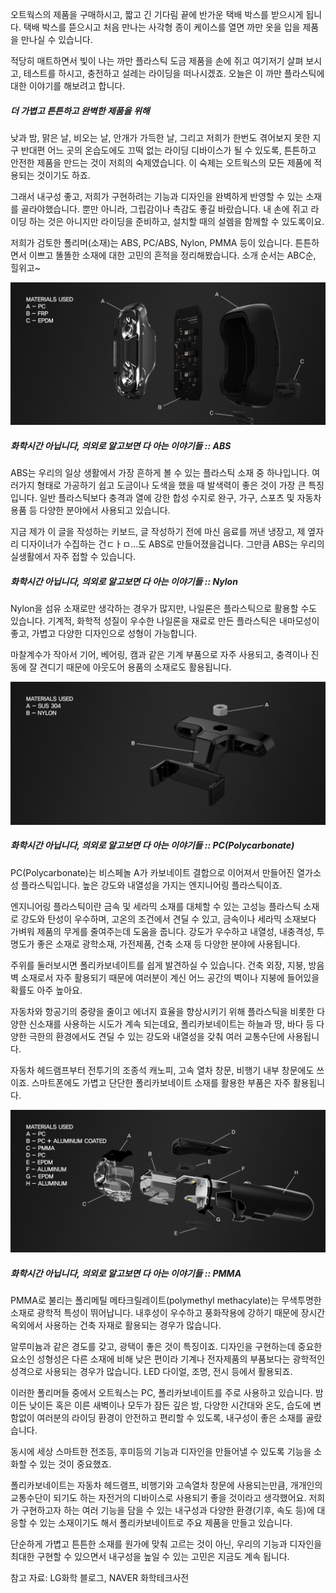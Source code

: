 ﻿
오트웍스의 제품을 구매하시고, 짧고 긴 기다림 끝에 반가운 택배 박스를 받으시게 됩니다. 택배 박스를 뜯으시고 처음 만나는 사각형 종이 케이스를 열면 까만 옷을 입을 제품을 만나실 수 있습니다. 

적당히 매트하면서 빛이 나는 까만 플라스틱 도금 제품을 손에 쥐고 여기저기 살펴 보시고, 테스트를 하시고, 충전하고 설레는 라이딩을 떠나시겠죠. 오늘은 이 까만 플라스틱에 대한 이야기를 해보려고 합니다.

##### 더 가볍고 튼튼하고 완벽한 제품을 위해
낮과 밤, 맑은 날, 비오는 날, 안개가 가득한 날, 그리고 저희가 한번도 겪어보지 못한 지구 반대편 어느 곳의 온습도에도 끄떡 없는 라이딩 디바이스가 될 수 있도록, 튼튼하고 안전한 제품을 만드는 것이 저희의 숙제였습니다. 이 숙제는 오트웍스의 모든 제품에 적용되는 것이기도 하죠. 

그래서 내구성 좋고, 저희가 구현하려는 기능과 디자인을 완벽하게 반영할 수 있는 소재를 골라야했습니다. 뿐만 아니라, 그립감이나 촉감도 좋길 바랐습니다. 내 손에 쥐고 라이딩 하는 것은 아니지만 라이딩을 준비하고, 설치할 때의 설렘을 함께할 수 있도록이요.

저희가 검토한 폴리머(소재)는 ABS, PC/ABS, Nylon, PMMA 등이 있습니다. 튼튼하면서 이쁘고 똘똘한 소재에 대한 고민의 흔적을 정리해봤습니다. 소개 순서는 ABC순, 힐위고~

![오트웍스 스마트 후미등 Cliq의 부품별 소재 현황](/assets/images/material-1-cliq-1.jpg)

##### 화학시간 아닙니다, 의외로 알고보면 다 아는 이야기들 :: ABS
ABS는 우리의 일상 생활에서 가장 흔하게 볼 수 있는 플라스틱 소재 중 하나입니다. 여러가지 형태로 가공하기 쉽고 도금이나 도색을 했을 때 발색력이 좋은 것이 가장 큰 특징입니다. 일반 플라스틱보다 충격과 열에 강한 합성 수지로 완구, 가구, 스포츠 및 자동차 용품 등 다양한 분야에서 사용되고 있습니다. 

지금 제가 이 글을 작성하는 키보드, 글 작성하기 전에 마신 음료를 꺼낸 냉장고, 제 옆자리 디자이너가 수집하는 건ㄷㅏㅁ...도 ABS로 만들어졌을겁니다. 그만큼 ABS는 우리의 실생활에서 자주 접할 수 있습니다.

##### 화학시간 아닙니다, 의외로 알고보면 다 아는 이야기들 :: Nylon
Nylon을 섬유 소재로만 생각하는 경우가 많지만, 나일론은 플라스틱으로 활용할 수도 있습니다. 기계적, 화학적 성질이 우수한 나일론을 재료로 만든 플라스틱은 내마모성이 좋고, 가볍고 다양한 디자인으로 성형이 가능합니다. 

마찰계수가 작아서 기어, 베어링, 캠과 같은 기계 부품으로 자주 사용되고, 충격이나 진동에 잘 견디기 때문에 아웃도어 용품의 소재로도 활용됩니다.

![오트웍스 새들 마운트의 부품별 소재 현황](/assets/images/material-2-saddlemount-1.jpg)

##### 화학시간 아닙니다, 의외로 알고보면 다 아는 이야기들 :: PC(Polycarbonate)
PC(Polycarbonate)는  비스페놀 A가 카보네이트 결합으로 이어져서 만들어진 열가소성 플라스틱입니다. 높은 강도와 내열성을 가지는 엔지니어링 플라스틱이죠. 

엔지니어링 플라스틱이란 금속 및 세라믹 소재를 대체할 수 있는 고성능 플라스틱 소재로 강도와 탄성이 우수하며, 고온의 조건에서 견딜 수 있고, 금속이나 세라믹 소재보다 가벼워 제품의 무게를 줄여주는데 도움을 줍니다. 강도가 우수하고 내열성, 내충격성, 투명도가 좋은 소재로 광학소재, 가전제품, 건축 소재 등 다양한 분야에 사용됩니다. 

주위를 둘러보시면 폴리카보네이트를 쉽게 발견하실 수 있습니다. 건축 외장, 지붕, 방음벽 소재로서 자주 활용되기 때문에 여러분이 계신 어느 공간의 벽이나 지붕에 들어있을 확률도 아주 높아요. 

자동차와 항공기의 중량을 줄이고 에너지 효율을 향상시키기 위해 플라스틱을 비롯한 다양한 신소재를 사용하는 시도가 계속 되는데요, 폴리카보네이트는 하늘과 땅, 바다 등 다양한 극한의 환경에서도 견딜 수 있는 강도와 내열성을 갖춰 여러 교통수단에 사용됩니다. 

자동차 헤드램프부터 전투기의 조종석 캐노피, 고속 열차 창문,  비행기 내부 창문에도 쓰이죠. 스마트폰에도 가볍고 단단한 폴리카보네이트 소재를 활용한 부품은 자주 활용됩니다.

![오트웍스 스마트 전조등 Farina의 부품별 소재 현황](/assets/images/material-1-farina-1.jpg)

##### 화학시간 아닙니다, 의외로 알고보면 다 아는 이야기들 :: PMMA
PMMA로 불리는 폴리메틸 메타크릴레이트(polymethyl methacylate)는 무색투명한 소재로 광학적 특성이 뛰어납니다. 내후성이 우수하고 풍화작용에 강하기 때문에 장시간 옥외에서 사용하는 건축 자재로 활용되는 경우가 많습니다. 

알루미늄과 같은 경도를 갖고, 광택이 좋은 것이 특징이죠. 디자인을 구현하는데 중요한 요소인 성형성은 다른 소재에 비해 낮은 편이라 기계나 전자제품의 부품보다는 광학적인 성격으로 사용되는 경우가 많습니다. LED 다이얼, 조명, 전시 등에서 활용되죠.

이러한 폴리머들 중에서 오트웍스는 PC, 폴리카보네이트를 주로 사용하고 있습니다. 밤이든 낮이든 혹은 이른 새벽이나 모두가 잠든 깊은 밤, 다양한 시간대와 온도, 습도에 변함없이 여러분의 라이딩 환경이 안전하고 편리할 수 있도록, 내구성이 좋은 소재를 골랐습니다. 

동시에 세상 스마트한 전조등, 후미등의 기능과 디자인을 만들어낼 수 있도록 기능을 소화할 수 있는 것이 중요했죠. 

폴리카보네이트는 자동차 헤드램프, 비행기와 고속열차 창문에 사용되는만큼, 개개인의 교통수단이 되기도 하는 자전거의 디바이스로 사용되기 좋을 것이라고 생각했어요. 저희가 구현하고자 하는 여러 기능을 담을 수 있는 내구성과 다양한 환경(기후, 속도 등)에 대응할 수 있는 소재이기도 해서 폴리카보네이트로 주요 제품을 만들고 있습니다. 

단순하게 가볍고 튼튼한 소재를 원가에 맞춰 고르는 것이 아닌, 우리의 기능과 디자인을 최대한 구현할 수 있으면서 내구성을 높일 수 있는 고민은 지금도 계속 됩니다. 

 
참고 자료: LG화학 블로그, NAVER 화학테크사전